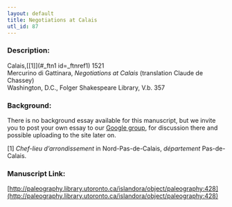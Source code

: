 ```yaml
---
layout: default
title: Negotiations at Calais
utl_id: 87
---
```


### Description:

Calais,<a id="_ftnref1 name=_ftnref1 title=">[[1]](#_ftn1 id=_ftnref1)</a> 1521 <br>
Mercurino di Gattinara, _Negotiations at Calais_ (translation Claude de Chassey)<br>
Washington, D.C., Folger Shakespeare Library, V.b. 357

### Background:

There is no background essay available for this manuscript, but we invite you to post your own essay to our [Google group](https://paleography.library.utoronto.ca/content/group-work), for discussion there and possible uploading to the site later on.

<a id="_ftn1">[1]</a> _Chef-lieu d’arrondissement_ in Nord-Pas-de-Calais, _département_ Pas-de-Calais. 

### Manuscript Link:

[http://paleography.library.utoronto.ca/islandora/object/paleography:428](http://paleography.library.utoronto.ca/islandora/object/paleography:428)
